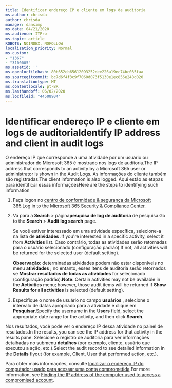 ```yaml
---
title: Identificar endereço IP e cliente em logs de auditoria
ms.author: chrisda
author: chrisda
manager: dansimp
ms.date: 04/21/2020
ms.audience: ITPro
ms.topic: article
ROBOTS: NOINDEX, NOFOLLOW
localization_priority: Normal
ms.custom:
- "1367"
- "3100005"
ms.assetid: ''
ms.openlocfilehash: 80b652eb65612093252dee226a19ec74bc035faa
ms.sourcegitcommit: bc7d6f4f3c9f7060d073f5130e1ec856e248d020
ms.translationtype: MT
ms.contentlocale: pt-BR
ms.lasthandoff: 06/02/2020
ms.locfileid: "44508904"
---
```

# <a name="identify-ip-address-and-client-in-audit-logs"></a><span data-ttu-id="c350b-102">Identificar endereço IP e cliente em logs de auditoria</span><span class="sxs-lookup"><span data-stu-id="c350b-102">Identify IP address and client in audit logs</span></span>

<span data-ttu-id="c350b-103">O endereço IP que corresponde a uma atividade por um usuário ou administrador do Microsoft 365 é mostrado nos logs de auditoria.</span><span class="sxs-lookup"><span data-stu-id="c350b-103">The IP address that corresponds to an activity by a Microsoft 365 user or administrator is shown in the Audit Logs.</span></span> <span data-ttu-id="c350b-104">As informações do cliente também são registradas.</span><span class="sxs-lookup"><span data-stu-id="c350b-104">The client information is also logged.</span></span> <span data-ttu-id="c350b-105">Aqui estão as etapas para identificar essas informações</span><span class="sxs-lookup"><span data-stu-id="c350b-105">Here are the steps to identifying such information</span></span>

1. <span data-ttu-id="c350b-106">Faça logon no [centro de conformidade & segurança da Microsoft 365](https://protection.office.com/).</span><span class="sxs-lookup"><span data-stu-id="c350b-106">Log in to the [Microsoft 365 Security & Compliance Center](https://protection.office.com/).</span></span>

2. <span data-ttu-id="c350b-107">Vá para a **Search**  >  página**pesquisa de log de auditoria** de pesquisa.</span><span class="sxs-lookup"><span data-stu-id="c350b-107">Go to the **Search** > **Audit log search** page.</span></span>

   <span data-ttu-id="c350b-108">Se você estiver interessado em uma atividade específica, selecione-a na lista de **atividades** .</span><span class="sxs-lookup"><span data-stu-id="c350b-108">If you're interested in a specific activity, select it from **Activities** list.</span></span> <span data-ttu-id="c350b-109">Caso contrário, todas as atividades serão retornadas para o usuário selecionado (configuração padrão).</span><span class="sxs-lookup"><span data-stu-id="c350b-109">If not, all activities will be returned for the selected user (default setting).</span></span>

   <span data-ttu-id="c350b-110">**Observação**: determinadas atividades podem não estar disponíveis no menu **atividades** ; no entanto, esses itens de auditoria serão retornados se **Mostrar resultados de todas as atividades** for selecionado (configuração padrão).</span><span class="sxs-lookup"><span data-stu-id="c350b-110">**Note**: Certain activities may not be available in the **Activities** menu; however, those audit items will be returned if **Show Results for all activities** is selected (default setting).</span></span>

3. <span data-ttu-id="c350b-111">Especifique o nome de usuário no campo **usuários** , selecione o intervalo de datas apropriado para a atividade e clique em **Pesquisar**.</span><span class="sxs-lookup"><span data-stu-id="c350b-111">Specify the username in the **Users** field, select the appropriate date range for the activity, and then click **Search**.</span></span>

<span data-ttu-id="c350b-112">Nos resultados, você pode ver o endereço IP dessa atividade no painel de resultados.</span><span class="sxs-lookup"><span data-stu-id="c350b-112">In the results, you can see the IP address for that activity in the results pane.</span></span> <span data-ttu-id="c350b-113">Selecione o registro de auditoria para ver informações detalhadas no submenu **detalhes** (por exemplo, cliente, usuário que executou a ação, etc.).</span><span class="sxs-lookup"><span data-stu-id="c350b-113">Select the audit record to see detailed information in the **Details** flyout (for example, Client, User that performed action, etc.).</span></span>

<span data-ttu-id="c350b-114">Para obter mais informações, consulte [localizar o endereço IP do computador usado para acessar uma conta comprometida](https://docs.microsoft.com/microsoft-365/compliance/auditing-troubleshooting-scenarios#find-the-ip-address-of-the-computer-used-to-access-a-compromised-account).</span><span class="sxs-lookup"><span data-stu-id="c350b-114">For more information, see [Finding the IP address of the computer used to access a compromised account](https://docs.microsoft.com/microsoft-365/compliance/auditing-troubleshooting-scenarios#find-the-ip-address-of-the-computer-used-to-access-a-compromised-account).</span></span>
